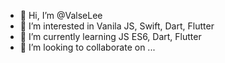 - 👋 Hi, I’m @ValseLee
- 👀 I’m interested in Vanila JS, Swift, Dart, Flutter
- 🌱 I’m currently learning JS ES6, Dart, Flutter
- 💞️ I’m looking to collaborate on ...

<!---
ValseLee/ValseLee is a ✨ special ✨ repository because its `README.md` (this file) appears on your GitHub profile.
You can click the Preview link to take a look at your changes.
--->

